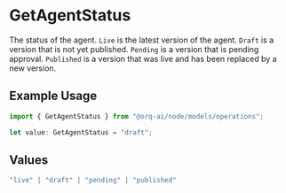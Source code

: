 # GetAgentStatus

The status of the agent. `Live` is the latest version of the agent. `Draft` is a version that is not yet published. `Pending` is a version that is pending approval. `Published` is a version that was live and has been replaced by a new version.

## Example Usage

```typescript
import { GetAgentStatus } from "@orq-ai/node/models/operations";

let value: GetAgentStatus = "draft";
```

## Values

```typescript
"live" | "draft" | "pending" | "published"
```